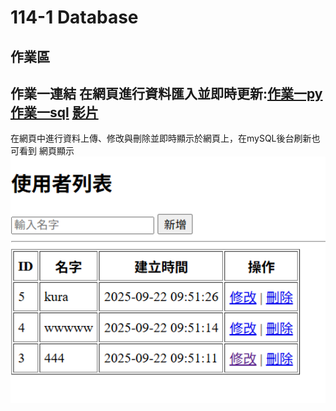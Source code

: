 # 114-1 Database
## 作業區  
## 作業一連結 在網頁進行資料匯入並即時更新:[作業一py](https://github.com/kurakanja/114-1-Database/blob/main/W1%20HW1/W1%20Create%2C%20Read%2C%20Delete.py) [作業一sql](https://github.com/kurakanja/114-1-Database/blob/main/W1%20HW1/W1.sql) [影片](https://youtu.be/AZ_QymudzOQ)
  
在網頁中進行資料上傳、修改與刪除並即時顯示於網頁上，在mySQL後台刷新也可看到
網頁顯示  
<img src="pics/w2.png" width="700"/>  
